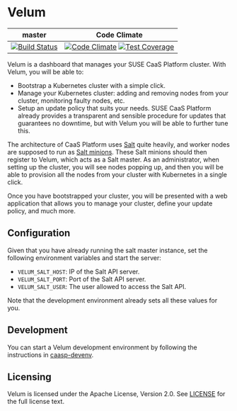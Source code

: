 # Velum

| master | Code Climate |
|--------|--------------|
| [![Build Status](https://travis-ci.org/kubic-project/velum.svg?branch=master)](https://travis-ci.org/kubic-project/velum) | [![Code Climate](https://codeclimate.com/github/kubic-project/velum/badges/gpa.svg)](https://codeclimate.com/github/kubic-project/velum) [![Test Coverage](https://codeclimate.com/github/kubic-project/velum/badges/coverage.svg)](https://codeclimate.com/github/kubic-project/velum/coverage) |

Velum is a dashboard that manages your SUSE CaaS Platform cluster. With Velum, you will
be able to:

- Bootstrap a Kubernetes cluster with a simple click.
- Manage your Kubernetes cluster: adding and removing nodes from your cluster,
  monitoring faulty nodes, etc.
- Setup an update policy that suits your needs. SUSE CaaS Platform already provides a
  transparent and sensible procedure for updates that guarantees no downtime,
  but with Velum you will be able to further tune this.

The architecture of CaaS Platform uses [Salt](https://saltstack.com/) quite heavily,
and worker nodes are supposed to run as
[Salt minions](https://docs.saltstack.com/en/latest/ref/cli/salt-minion.html). These
Salt minions should then register to Velum, which acts as a Salt master. As an
administrator, when setting up the cluster, you will see nodes popping up, and
then you will be able to provision all the nodes from your cluster with Kubernetes
in a single click.

Once you have bootstrapped your cluster, you will be presented with a web
application that allows you to manage your cluster, define your update policy,
and much more.

## Configuration

Given that you have already running the salt master instance, set the following environment
variables and start the server:

- `VELUM_SALT_HOST`: IP of the Salt API server.
- `VELUM_SALT_PORT`: Port of the Salt API server.
- `VELUM_SALT_USER`: The user allowed to access the Salt API.

Note that the development environment already sets all these values for you.

## Development

You can start a Velum development environment by following the instructions in [caasp-devenv](https://github.com/kubic-project/automation#caasp-devenv).

## Licensing

Velum is licensed under the Apache License, Version 2.0. See
[LICENSE](https://github.com/kubic-project/velum/blob/master/LICENSE) for the
full license text.
